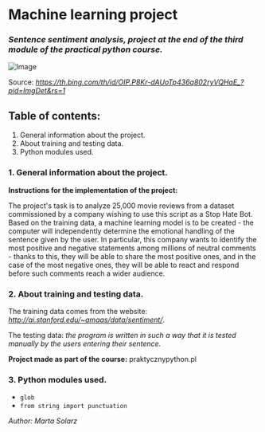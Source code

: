 # Machine learning project #
### *Sentence sentiment analysis, project at the end of the third module of the practical python course.* ###

![Image](https://th.bing.com/th/id/OIP.P8Kr-dAUoTp436q802ryVQHaE_?pid=ImgDet&rs=1)

Source: *https://th.bing.com/th/id/OIP.P8Kr-dAUoTp436q802ryVQHaE_?pid=ImgDet&rs=1*

## Table of contents: ##
1. General information about the project. 
2. About training and testing data. 
3. Python modules used.

### 1. General information about the project. ###

**Instructions for the implementation of the project:**

The project's task is to analyze 25,000 movie reviews from a dataset commissioned by a company wishing to use this script as a Stop Hate Bot. Based on the training data, a machine learning model is to be created - the computer will independently determine the emotional handling of the sentence given by the user. In particular, this company wants to identify the most positive and negative statements among millions of neutral comments - thanks to this, they will be able to share the most positive ones, and in the case of the most negative ones, they will be able to react and respond before such comments reach a wider audience.

### 2. About training and testing data. ###

The training data comes from the website: *http://ai.stanford.edu/~amaas/data/sentiment/*.

The testing data: *the program is written in such a way that it is tested manually by the users entering their sentence.*

**Project made as part of the course:** praktycznypython.pl

### 3. Python modules used. ###

- ```glob```
- ```from string import punctuation```

*Author: Marta Solarz*
